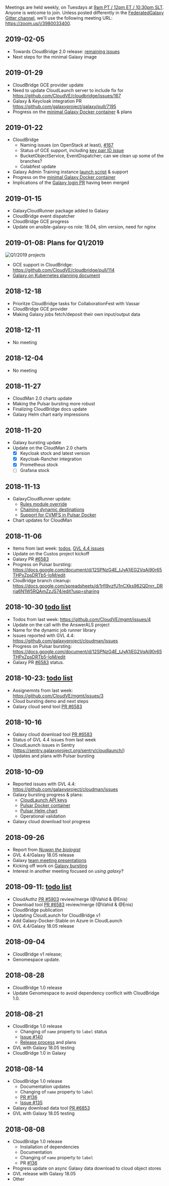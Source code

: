 Meetings are held weekly, on Tuesdays at [9am PT / 12pm ET / 10:30pm SLT](https://www.worldtimeserver.com/meeting-planner-times.aspx?&L0=US-OR&Day=14&Mon=8&Y=2018&L1=US-MD&L2=LK&L3=&L4=&L5=&L6=&L7=).
Anyone is welcome to join. Unless posted differently in the [FederatedGalaxy
Gitter channel](https://gitter.im/galaxyproject/FederatedGalaxy?utm_source=share-link&utm_medium=link&utm_campaign=share-link), we'll use the following meeting URL:
https://zoom.us/j/3980033400.

## 2019-02-05
- Towards CloudBridge 2.0 release: [remaining issues](https://github.com/CloudVE/cloudbridge/issues?q=is%3Aopen+is%3Aissue+milestone%3A%22release+2.0.0%22)
- Next steps for the minimal Galaxy image

## 2019-01-29
- CloudBridge GCE provider update
- Need to update CloudLaunch server to include fix for https://github.com/CloudVE/cloudbridge/issues/167
- Galaxy & Keycloak integration PR https://github.com/galaxyproject/galaxy/pull/7195
- Progress on the [minimal Galaxy Docker container](https://github.com/CloudVE/galaxy-kube-playbook) & plans

## 2019-01-22
- CloudBridge 
  - Naming issues (on OpenStack at least), [#167](https://github.com/CloudVE/cloudbridge/issues/167)
  - Status of GCE support, including [key pair ID issue](https://github.com/CloudVE/cloudbridge/pull/114/commits/f981ed9c123bea6a25d312b6afb03210b7ed9c97#r249219848)
  - BucketObjectService, EventDispatcher; can we clean up some of the branches?
  - Colabfest update
- Galaxy Admin Training instance [launch script](https://github.com/almahmoud/cloudbridge-demo-loop) & support
- Progress on the [minimal Galaxy Docker container](https://github.com/CloudVE/galaxy-kube-playbook)
- Implications of the [Galaxy login PR](https://github.com/galaxyproject/galaxy/pull/7047) having been merged

## 2019-01-15
- GalaxyCloudRunner package added to Galaxy
- CloudBridge event dispatcher
- CloudBridge GCE progress
- Update on ansible-galaxy-os role: 18.04, slim version, need for nginx

## 2019-01-08: Plans for Q1/2019
![Q1/2019 projects](https://i.imgur.com/EdoOKvJ.png "Q1/2019 projects")

- GCE support in CloudBridge: https://github.com/CloudVE/cloudbridge/pull/114
- [Galaxy on Kubernetes planning document](https://docs.google.com/document/d/1ffL_LePZ35Cr_FEgirFMnguZmIcfhrF1wZMogOHCijo/edit#)

## 2018-12-18
- Prioritze CloudBridge tasks for CollaborationFest with Vassar
- CloudBridge GCE provider
- Making Galaxy jobs fetch/deposit their own input/output data

## 2018-12-11
- No meeting

## 2018-12-04 
- No meeting

## 2018-11-27
- CloudMan 2.0 charts update
- Making the Pulsar bursting more robust
- Finalizing CloudBridge docs update
- Galaxy Helm chart early impressions

## 2018-11-20
- Galaxy bursting update
- Update on the CloudMan 2.0 charts
  - [x] Keycloak stock and latest version
  - [x] Keycloak-Rancher integration
  - [x] Prometheus stock
  - [ ] Grafana stock

## 2018-11-13
- GalaxyCloudRunner update:
  - [Rules module override](https://github.com/galaxyproject/galaxy/pull/6993)
  - [Chaining dynamic destinations](https://github.com/galaxyproject/galaxy/pull/7006)
  - [Support for CVMFS in Pulsar Docker](https://github.com/galaxyproject/pulsar/pull/166)
- Chart updates for CloudMan

## 2018-11-06
- Items from last week: [todos](https://github.com/CloudVE/mgmt/issues/5), [GVL 4.4 issues](https://github.com/galaxyproject/cloudman/issues)
- Update on the Custos project kickoff
- Galaxy PR [#6583](https://github.com/galaxyproject/galaxy/pull/6583)
- Progress on Pulsar bursting: https://docs.google.com/document/d/12SPNzG4E_tJyA1jEG2VqAi90r65THPxZpsDRTb5-IoM/edit
- ClouBridge branch cleanup: https://docs.google.com/spreadsheets/d/1rfl9vzfU1nCXks962QDnrr_DRrja6N1W5RQAmZzJS74/edit?usp=sharing

## 2018-10-30 [todo list](https://github.com/CloudVE/mgmt/issues/5)
- Todos from last week: https://github.com/CloudVE/mgmt/issues/4
- Update on the call with the AnswerALS project
- Name for the dynamic job runner library
- Issues reported with GVL 4.4: https://github.com/galaxyproject/cloudman/issues
- Progress on Pulsar bursting: https://docs.google.com/document/d/12SPNzG4E_tJyA1jEG2VqAi90r65THPxZpsDRTb5-IoM/edit
- Galaxy PR [#6583](https://github.com/galaxyproject/galaxy/pull/6583) status.

## 2018-10-23: [todo list](https://github.com/CloudVE/mgmt/issues/4)
- Assignemnts from last week: https://github.com/CloudVE/mgmt/issues/3
- Cloud bursting demo and next steps
- Galaxy cloud send tool [PR #6583](https://github.com/galaxyproject/galaxy/pull/6583)

## 2018-10-16
- Galaxy cloud download tool [PR #6583](https://github.com/galaxyproject/galaxy/pull/6583)
- Status of GVL 4.4 issues from last week
- CloudLaunch issues in Sentry (https://sentry.galaxyproject.org/sentry/cloudlaunch/)
- Updates and plans with Pulsar bursting

## 2018-10-09
- Reported issues with GVL 4.4: https://github.com/galaxyproject/cloudman/issues
- Galaxy bursting progress & plans: 
  - [CloudLaunch API keys](https://github.com/galaxyproject/cloudlaunch/pull/156)
  - [Pulsar Docker container](https://github.com/galaxyproject/pulsar/pull/166)
  - [Pulsar Helm chart](https://github.com/galaxyproject/pulsar-helm)
  - Operational validation
- Galaxy cloud download tool progress

## 2018-09-26
- Report from _[Nuwan the biologist](http://www.icter.org/conference/workshops/)_
- GVL 4.4/Galaxy 18.05 release
- Galaxy [team meeting presentations](https://docs.google.com/presentation/d/10uNH8tbWwZ1nPr3WtAHBrfF7rT8vWb93pCacfWbS6L4/edit#slide=id.p)
- Kicking off work on [Galaxy bursting](https://github.com/galaxyproject/galaxy/issues/6426)
- Interest in another meeting focused on _using galaxy_?

## 2018-09-11: [todo list](https://github.com/CloudVE/mgmt/issues/2)
- CloudAuthz [PR #5903](https://github.com/galaxyproject/galaxy/pull/5903) review/merge (@Vahid & @Enis)
- Download tool [PR #6583](https://github.com/galaxyproject/galaxy/pull/6583) review/merge (@Vahid & @Enis)
- CloudBridge publication
- Updating CloudLaunch for CloudBridge v1
- Add Galaxy-Docker-Stable on Azure in CloudLaunch
- GVL 4.4/Galaxy 18.05 release

## 2018-09-04
- CloudBridge v1 release;
- Genomespace update.

## 2018-08-28
- CloudBridge 1.0 release
- Update Genomespace to avoid dependency conflicit with CloudBridge 1.0. 

## 2018-08-21
- CloudBridge 1.0 release
  - Changing of `name` property to `label` status
  - [Issue #140](https://github.com/CloudVE/cloudbridge/issues/140)
  - [Release process](http://cloudbridge.cloudve.org/en/latest/topics/release_process.html) and plans
- GVL with Galaxy 18.05 testing
- CloudBridge 1.0 in Galaxy

## 2018-08-14
- CloudBridge 1.0 release
  - Documentation updates
  - Changing of `name` property to `label`
  - [PR #136](https://github.com/CloudVE/cloudbridge/pull/136)
  - [Issue #135](https://github.com/CloudVE/cloudbridge/issues/135)
- Galaxy download data tool [PR #6853](https://github.com/galaxyproject/galaxy/pull/6583)
- GVL with Galaxy 18.05 testing

## 2018-08-08
- CloudBridge 1.0 release
  - Installation of dependencies
  - Documentation
  - Changing of `name` property to `label`
  - PR [#136](https://github.com/CloudVE/cloudbridge/pull/136)
- Progress update on async Galaxy data download to cloud object stores
- GVL release with Galaxy 18.05
- Other
